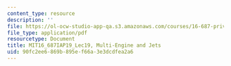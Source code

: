 ```yaml
---
content_type: resource
description: ''
file: https://ol-ocw-studio-app-qa.s3.amazonaws.com/courses/16-687-private-pilot-ground-school-january-iap-2019/90fc2ee6869b895ef66a3e3dcdfea2a6_MIT16_687IAP19_Lec19.pdf
file_type: application/pdf
resourcetype: Document
title: MIT16_687IAP19_Lec19, Multi-Engine and Jets
uid: 90fc2ee6-869b-895e-f66a-3e3dcdfea2a6
---
```

